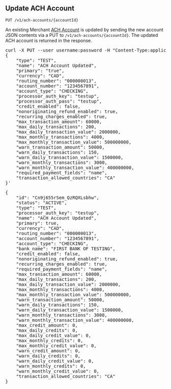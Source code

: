 Update ACH Account
-----------------------

    PUT /v1/ach-accounts/{accountId}

An existing Merchant [ACH Account](types#achaccount-section) is updated by sending
the new account JSON contents via a PUT to `/v1/ach-accounts/{accountId}`. The
updated ACH account is returned in the response.

<div class="http-example http-request-example">
  <pre class="prettyprint">
curl -X PUT --user username:password -H "Content-Type:application/json" {{site.data.variables.apiurl.gateway}}/v1/ach-accounts/Cn9j655rSem_QzRQXLsbhw -d'
{
    "type": "TEST",
    "name": "ACH Account Updated",
    "primary": "true",
    "currency": "CAD",
    "routing_number": "000000013",
    "account_number": "1234567891",
    "account_type": "CHECKING",
    "processor_auth_key": "testup",
    "processor_auth_pass": "testup",
    "credit_enabled": false,
    "nonoriginating_refund_enabled": true,
    "recurring_charges_enabled": true,
    "max_transaction_amount": 60000,
    "max_daily_transactions": 200,
    "max_daily_transaction_value": 2000000,
    "max_monthly_transactions": 4000,
    "max_monthly_transaction_value": 500000000,
    "warn_transaction_amount": 50000,
    "warn_daily_transactions": 150,
    "warn_daily_transaction_value": 1500000,
    "warn_monthly_transactions": 3000,
    "warn_monthly_transaction_value": 400000000,
    "required_payment_fields": "name",
    "transaction_allowed_countries": "CA"
}'</pre>
</div>

<div class="http-example http-response-example">
  <pre class="prettyprint">
{
    "id": "Cn9j655rSem_QzRQXLsbhw",
    "status": "ACTIVE",
    "type": "TEST",
    "processor_auth_key": "testup",
    "name": "ACH Account Updated",
    "primary": true,
    "currency": "CAD",
    "routing_number": "000000013",
    "account_number": "1234567891",
    "account_type": "CHECKING",
    "bank_name": "FIRST BANK OF TESTING",
    "credit_enabled": false,
    "nonoriginating_refund_enabled": true,
    "recurring_charges_enabled": true,
    "required_payment_fields": "name",
    "max_transaction_amount": 60000,
    "max_daily_transactions": 200,
    "max_daily_transaction_value": 2000000,
    "max_monthly_transactions": 4000,
    "max_monthly_transaction_value": 500000000,
    "warn_transaction_amount": 50000,
    "warn_daily_transactions": 150,
    "warn_daily_transaction_value": 1500000,
    "warn_monthly_transactions": 3000,
    "warn_monthly_transaction_value": 400000000,
    "max_credit_amount": 0,
    "max_daily_credits": 0,
    "max_daily_credit_value": 0,
    "max_monthly_credits": 0,
    "max_monthly_credit_value": 0,
    "warn_credit_amount": 0,
    "warn_daily_credits": 0,
    "warn_daily_credit_value": 0,
    "warn_monthly_credits": 0,
    "warn_monthly_credit_value": 0,
    "transaction_allowed_countries": "CA"
}</pre>
</div>
